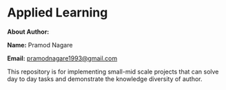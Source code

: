 # Applied Learning

**About Author:**

**Name:** Pramod Nagare

**Email:** pramodnagare1993@gmail.com

This repository is for implementing small-mid scale projects that can solve day to day tasks and demonstrate the knowledge diversity of author.
